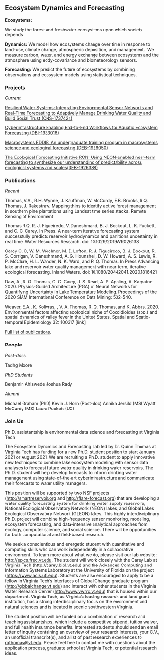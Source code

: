 ## Ecosystem Dynamics and Forecasting

**Ecosystems:**

We study the forest and freshwater ecosystems upon which society depends

**Dynamics:** We model how ecosystems change over time in response to land-use, climate change, atmospheric deposition, and management.  We measure carbon, water, and energy exchange between ecosystems and the atmosphere using eddy-covariance and biometeorology sensors.

**Forecasting:** We predict the future of ecosystems by combining observations and ecosystem models using statistical techniques.

### Projects

*Current*

[Resilient Water Systems: Integrating Environmental Sensor Networks and Real-Time Forecasting to Adaptively Manage Drinking Water Quality and Build Social Trust (CNS-1737424)](https://www.nsf.gov/awardsearch/showAward?AWD_ID=1737424&HistoricalAwards=false)

[Cyberinfrastructure Enabling End-to-End Workflows for Aquatic Ecosystem Forecasting (DBI-1933016)](https://www.nsf.gov/awardsearch/showAward?AWD_ID=1933016&HistoricalAwards=false)

[Macrosystems EDDIE: An undergraduate training program in macrosystems science and ecological forecasting (DEB-1926050)](https://www.nsf.gov/awardsearch/showAward?AWD_ID=1926050&HistoricalAwards=false)

[The Ecological Forecasting Initiative RCN: Using NEON-enabled near-term forecasting to synthesize our understanding of predictability across ecological systems and scales(DEB-1926388)](https://www.nsf.gov/awardsearch/showAward?AWD_ID=1926388&HistoricalAwards=false)

### Publications

*Recent*

Thomas, V.A., R.H. Wynne, J. Kauffman, W. McCurdy, E.B. Brooks, R.Q. Thomas, J. Rakestraw. Mapping thins to identify active forest management in southern pine plantations using Landsat time series stacks. Remote Sensing of Environment

Thomas R.Q, R. J. Figueiredo, V. Daneshmand, B. J. Bookout, L. K. Puckett, and C. C. Carey. In Press. A near‐term iterative forecasting system successfully predicts reservoir hydrodynamics and partitions uncertainty in real time. Water Resources Research. doi: 10.1029/2019WR026138 

Carey C. C, W. M. Woelmer, M. E. Lofton, R. J. Figueiredo, B. J. Bookout, R. S. Corrigan, V. Daneshmand, A. G. Hounshell, D. W. Howard, A. S. Lewis, R. P. McClure, H. L. Wander, N. K. Ward, and R. Q. Thomas.  In Press Advancing lake and reservoir water quality management with near-term, iterative ecological forecasting. Inland Waters. doi: 10.1080/20442041.2020.1816421

Daw, A., R. Q. Thomas, C. C. Carey, J. S. Read, A. P. Appling, A. Karpatne. 2020. Physics-Guided Architecture (PGA) of Neural Networks for Quantifying Uncertainty in Lake Temperature Modeling.  Proceedings of the 2020 SIAM International Conference on Data Mining: 532-540.

Weaver, E.A., K. Kolivras, , V. A. Thomas, R. Q. Thomas, and K. Abbas. 2020.  Environmental factors affecting ecological niche of Coccidioides (spp.) and spatial dynamics of valley fever in the United States. Spatial and Spatio-temporal Epidemiology 32: 100317 [link]

[Full list of publications](./publications.html).

### People

*Post-docs*

Tadhg Moore

*PhD Students*

Benjamin Ahlswede
Joshua Rady

*Alumni*

Michael Graham (PhD)
Kevin J. Horn (Post-doc)
Annika Jersild (MS)
Wyatt McCurdy (MS)
Laura Puckett (UG)

### Join Us

Ph.D. assistantship in environmental data science and forecasting at Virginia Tech

The Ecosystem Dynamics and Forecasting Lab led by Dr. Quinn Thomas at Virginia Tech has funding for a new Ph.D. student position to start January 2021 or August 2021. We are recruiting a Ph.D. student to apply innovative new techniques to combine lake ecosystem modeling with sensor data analyses to forecast future water quality in drinking water reservoirs. The Ph.D. student will help develop forecasts to inform drinking water management using state-of-the-art cyberinfrastructure and communicate their forecasts to water utility managers.

This position will be supported by two NSF projects (http://smartreservoir.org and http://flare-forecast.org) that are developing a water quality forecasting system for drinking water supply reservoirs, National Ecological Observatory Network (NEON) lakes, and Global Lakes Ecological Observatory Network (GLEON) lakes. This highly interdisciplinary Ph.D. project will combine high-frequency sensor monitoring, modeling, ecosystem forecasting, and data-intensive analytical approaches from ecology, computer science, and social science. There will be opportunities for both computational and field-based research.

We seek a conscientious and energetic student with quantitative and computing skills who can work independently in a collaborative environment. To learn more about what we do, please visit our lab website: http://epics.frec.vt.edu. The student will work closely with the Carey Lab at Virginia Tech (http://carey.biol.vt.edu) and the Advanced Computing and Information Systems Laboratory at the University of Florida on the project (https://www.acis.ufl.edu). Students are also encouraged to apply to be a fellow in Virginia Tech’s Interfaces of Global Change graduate program (http://globalchange.vt.edu) and interact with other students in the Virginia Water Research Center (http://www.vwrrc.vt.edu) that is housed within our department. Virginia Tech, as Virginia’s leading research and land grant institution, has a strong interdisciplinary focus on the environment and natural sciences and is located in scenic southwestern Virginia.

The student position will be funded on a combination of research and teaching assistantships, which include a competitive stipend, tuition waiver, and full health insurance benefits. Interested students should send an email letter of inquiry containing an overview of your research interests, your C.V., an unofficial transcript(s), and a list of past research experiences to rqthomas@vt.edu.  Please feel free to contact me with questions about the application process, graduate school at Virginia Tech, or potential research ideas.

